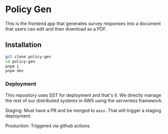 # Policy Gen

This is the frontend app that generates survey responses into a document that users can edit and then download as a PDF.

## Installation


```bash
git clone policy-gen
cd policy-gen
pnpm i
pnpm dev

```

### Deployment

This repository uses SST for deployment and that's it. We directly manage the rest of our distributed systems in AWS using the serverless framework.

Staging: Must have a PR and be merged to `main`. That will trigger a staging deployment.

Production: Triggered via github actions.
